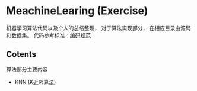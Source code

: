 # MeachineLearing (Exercise)

机器学习算法代码以及个人的总结整理， 对于算法实现部分， 在相应目录由源码和数据集。
代码参考标准：[编码规范](https://github.com/SiYue0211/MeachineLearing-Exercise-/blob/master/Python-coding-standards.md)

## Cotents

算法部分主要内容

- KNN (K近邻算法) 